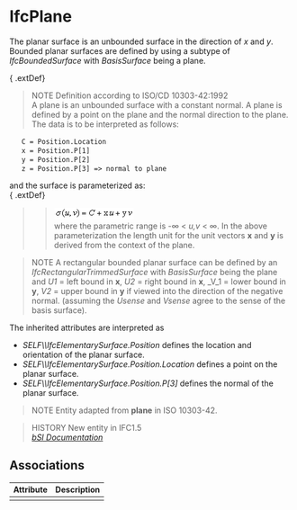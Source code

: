 IfcPlane
========
The planar surface is an unbounded surface in the direction of _x_ and _y_.
Bounded planar surfaces are defined by using a subtype of _IfcBoundedSurface_
with _BasisSurface_ being a plane.  
  
{ .extDef}  
> NOTE  Definition according to ISO/CD 10303-42:1992  
> A plane is an unbounded surface with a constant normal. A plane is defined
> by a point on the plane and the normal direction to the plane. The data is
> to be interpreted as follows:
    
    
      
       C = Position.Location  
       x = Position.P[1]  
       y = Position.P[2]  
       z = Position.P[3] => normal to plane  
    

and the surface is parameterized as:  
{ .extDef}  
>> ![formula](../figures/ifcplane-math1.gif.gif)  
> where the parametric range is -∞ < _u,v_ < ∞. In the above parameterization
> the length unit for the unit vectors **x** and **y** is derived from the
> context of the plane.  
  
> NOTE  A rectangular bounded planar surface can be defined by an
> _IfcRectangularTrimmedSurface_ with _BasisSurface_ being the plane and _U1_
> = left bound in **x**, _U2_ = right bound in **x**, _V_1 = lower bound in
> **y**, _V2_ = upper bound in **y** if viewed into the direction of the
> negative normal. (assuming the _Usense_ and _Vsense_ agree to the sense of
> the basis surface).  
  
The inherited attributes are interpreted as  
  
* _SELF\\\IfcElementarySurface.Position_ defines the location and orientation of the planar surface.  
* _SELF\\\IfcElementarySurface.Position.Location_ defines a point on the planar surface.  
* _SELF\\\IfcElementarySurface.Position.P[3]_ defines the normal of the planar surface.  
  
> NOTE  Entity adapted from **plane** in ISO 10303-42.  
  
> HISTORY  New entity in IFC1.5  
[ _bSI
Documentation_](https://standards.buildingsmart.org/IFC/DEV/IFC4_2/FINAL/HTML/schema/ifcgeometryresource/lexical/ifcplane.htm)


Associations
------------
| Attribute   | Description   |
|-------------|---------------|
|             |               |

